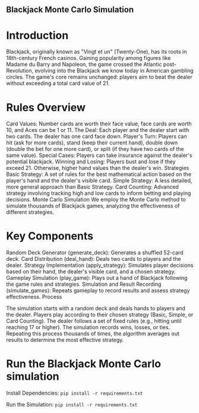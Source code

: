 ## Blackjack Monte Carlo Simulation

# Introduction
Blackjack, originally known as "Vingt et un" (Twenty-One), has its roots in 18th-century French casinos. 
Gaining popularity among figures like Madame du Barry and Napoleon, the game crossed the Atlantic post-Revolution, evolving into the Blackjack we know today in American gambling circles. 
The game's core remains unchanged: players aim to beat the dealer without exceeding a total card value of 21.

# Rules Overview
Card Values: Number cards are worth their face value, face cards are worth 10, and Aces can be 1 or 11.
The Deal: Each player and the dealer start with two cards. The dealer has one card face down.
Player's Turn: Players can hit (ask for more cards), stand (keep their current hand), double down (double the bet for one more card), or split (if they have two cards of the same value).
Special Cases: Players can take insurance against the dealer's potential blackjack.
Winning and Losing: Players bust and lose if they exceed 21. Otherwise, higher hand values than the dealer's win.
Strategies
Basic Strategy: A set of rules for the best mathematical action based on the player's hand and the dealer's visible card.
Simple Strategy: A less detailed, more general approach than Basic Strategy.
Card Counting: Advanced strategy involving tracking high and low cards to inform betting and playing decisions.
Monte Carlo Simulation
We employ the Monte Carlo method to simulate thousands of Blackjack games, analyzing the effectiveness of different strategies.

# Key Components

Random Deck Generator (generate_deck): Generates a shuffled 52-card deck.
Card Distribution (deal_hand): Deals two cards to players and the dealer.
Strategy Implementation (apply_strategy): Simulates player decisions based on their hand, the dealer's visible card, and a chosen strategy.
Gameplay Simulation (play_game): Plays out a hand of Blackjack following the game rules and strategies.
Simulation and Result Recording (simulate_games): Repeats gameplay to record results and assess strategy effectiveness.
Process

The simulation starts with a random deck and deals hands to players and the dealer.
Players play according to their chosen strategy (Basic, Simple, or Card Counting).
The dealer follows a set of fixed rules (e.g., hitting until reaching 17 or higher).
The simulation records wins, losses, or ties.
Repeating this process thousands of times, the algorithm averages out results to determine the most effective strategy.

# Run the Blackjack Monte Carlo simulation

Install Dependencies:
`pip install -r requirements.txt`

Run the Simulation:
`pip install -r requirements.txt`
